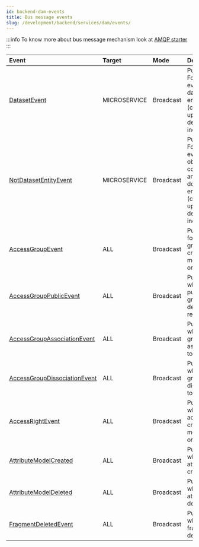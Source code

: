 ```yaml
---
id: backend-dam-events
title: Bus message events
slug: /development/backend/services/dam/events/
---
```




:::info
To know more about bus message mechanism look at [AMQP starter](../../../framework/starters/amqp/)
:::

 | Event    | Target   | Mode    | Description     |
 | :----    | :----    | :------ | :-----------    |
 | [DatasetEvent](https://github.com/RegardsOss/regards-backend/blob/master/rs-dam/dam/dam-domain/src/main/java/fr/cnes/regards/modules/dam/domain/entities/event/DatasetEvent.java) | MICROSERVICE | Broadcast | Published For each event on a dataset entity (create, update, delete, index, error) |
 | [NotDatasetEntityEvent](https://github.com/RegardsOss/regards-backend/blob/master/rs-dam/dam/dam-domain/src/main/java/fr/cnes/regards/modules/dam/domain/entities/event/NotDatasetEntityEvent.java) | MICROSERVICE | Broadcast | Published For each event on object, collection and document entities (create, update, delete, index, error) |
 | [AccessGroupEvent](https://github.com/RegardsOss/regards-backend/blob/master/rs-dam/dam/dam-domain/src/main/java/fr/cnes/regards/modules/dam/domain/dataaccess/accessgroup/event/AccessGroupEvent.java) | ALL | Broadcast | Published for user group creation, modification or deletion |
 | [AccessGroupPublicEvent](https://github.com/RegardsOss/regards-backend/blob/master/rs-dam/dam/dam-domain/src/main/java/fr/cnes/regards/modules/dam/domain/dataaccess/accessgroup/event/AccessGroupPublicEvent.java) | ALL | Broadcast | Published when a public group is defined or removed |
 | [AccessGroupAssociationEvent](https://github.com/RegardsOss/regards-backend/blob/master/rs-dam/dam/dam-domain/src/main/java/fr/cnes/regards/modules/dam/domain/dataaccess/accessgroup/event/AccessGroupAssociationEvent.java) | ALL | Broadcast | Published when a group is associated to a user |
 | [AccessGroupDissociationEvent](https://github.com/RegardsOss/regards-backend/blob/master/rs-dam/dam/dam-domain/src/main/java/fr/cnes/regards/modules/dam/domain/dataaccess/accessgroup/event/AccessGroupDissociationEvent.java) | ALL | Broadcast | Published when a group is dissociated to a user |
  | [AccessRightEvent](https://github.com/RegardsOss/regards-backend/blob/master/rs-dam/dam/dam-domain/src/main/java/fr/cnes/regards/modules/dam/domain/dataaccess/accessright/event/AccessRightEvent.java) | ALL | Broadcast | Published when for access right creation, modification or deletion |
 | [AttributeModelCreated](https://github.com/RegardsOss/regards-backend/blob/master/rs-dam/model/model-domain/src/main/java/fr/cnes/regards/modules/model/domain/event/AttributeModelCreated.java) | ALL | Broadcast | Published when an attribute is created |
 | [AttributeModelDeleted](https://github.com/RegardsOss/regards-backend/blob/master/rs-dam/model/model-domain/src/main/java/fr/cnes/regards/modules/model/domain/event/AttributeModelDeleted.java) | ALL | Broadcast | Published when an attribute is deleted |
 | [FragmentDeletedEvent](https://github.com/RegardsOss/regards-backend/blob/master/rs-dam/model/model-domain/src/main/java/fr/cnes/regards/modules/model/domain/event/FragmentDeletedEvent.java) | ALL | Broadcast | Published when a fragment is deleted |

